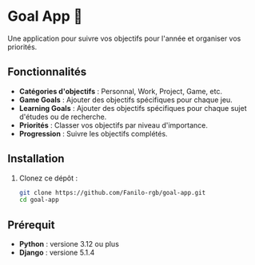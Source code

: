 # Goal App 🎯

Une application pour suivre vos objectifs pour l'année et organiser vos priorités.

## Fonctionnalités

- **Catégories d'objectifs** : Personnal, Work, Project, Game, etc.
- **Game Goals** : Ajouter des objectifs spécifiques pour chaque jeu.
- **Learning Goals** : Ajouter des objectifs spécifiques pour chaque sujet d'études ou de recherche.
- **Priorités** : Classer vos objectifs par niveau d'importance.
- **Progression** : Suivre les objectifs complétés.

## Installation

1. Clonez ce dépôt :
   ```bash
   git clone https://github.com/Fanilo-rgb/goal-app.git
   cd goal-app
   ```

## Prérequit

- **Python** : versione 3.12 ou plus
- **Django** : versione 5.1.4
